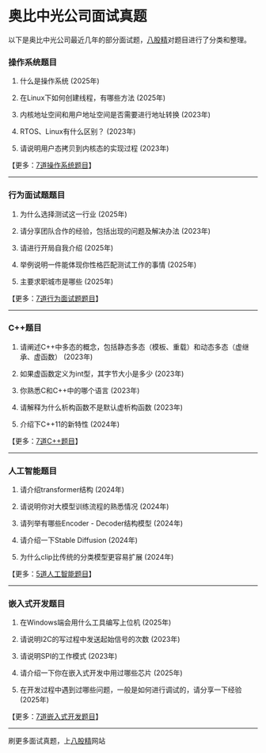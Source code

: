 # 奥比中光公司面试真题

以下是奥比中光公司最近几年的部分面试题，[八股精](https://www.bagujing.com)对题目进行了分类和整理。

### 操作系统题目

1. 什么是操作系统 (2025年) 

2. 在Linux下如何创建线程，有哪些方法 (2025年) 

3. 内核地址空间和用户地址空间是否需要进行地址转换 (2023年) 

4. RTOS、Linux有什么区别？ (2023年) 

5. 请说明用户态拷贝到内核态的实现过程 (2023年) 

【更多：[7道操作系统题目](https://www.bagujing.com/companies)】


---

### 行为面试题题目

1. 为什么选择测试这一行业 (2025年) 

2. 请分享团队合作的经验，包括出现的问题及解决办法 (2023年) 

3. 请进行开局自我介绍 (2025年) 

4. 举例说明一件能体现你性格匹配测试工作的事情 (2025年) 

5. 主要求职城市是哪些 (2025年) 

【更多：[7道行为面试题题目](https://www.bagujing.com/companies)】


---

### C++题目

1. 请阐述C++中多态的概念，包括静态多态（模板、重载）和动态多态（虚继承、虚函数） (2023年) 

2. 如果虚函数定义为int型，其字节大小是多少 (2023年) 

3. 你熟悉C和C++中的哪个语言 (2023年) 

4. 请解释为什么析构函数不是默认虚析构函数 (2023年) 

5. 介绍下C++11的新特性 (2024年) 

【更多：[7道C++题目](https://www.bagujing.com/companies)】


---

### 人工智能题目

1. 请介绍transformer结构 (2024年) 

2. 请说明你对大模型训练流程的熟悉情况 (2024年) 

3. 请列举有哪些Encoder - Decoder结构模型 (2024年) 

4. 请介绍一下Stable Diffusion (2024年) 

5. 为什么clip比传统的分类模型更容易扩展 (2024年) 

【更多：[5道人工智能题目](https://www.bagujing.com/companies)】


---

### 嵌入式开发题目

1. 在Windows端会用什么工具编写上位机 (2025年) 

2. 请说明I2C的写过程中发送起始信号的次数 (2023年) 

3. 请说明SPI的工作模式 (2023年) 

4. 请介绍一下你在嵌入式开发中用过哪些芯片 (2025年) 

5. 在开发过程中遇到过哪些问题，一般是如何进行调试的，请分享一下经验 (2025年) 

【更多：[7道嵌入式开发题目](https://www.bagujing.com/companies)】


---

刷更多面试真题，上[八股精](https://www.bagujing.com)网站
